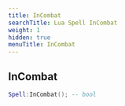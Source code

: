 ```yaml
---
title: InCombat
searchTitle: Lua Spell InCombat
weight: 1
hidden: true
menuTitle: InCombat
---
```

## InCombat
```lua
Spell:InCombat(); -- bool
```
